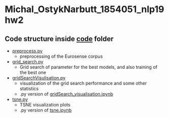 # Michal_OstykNarbutt_1854051_nlp19hw2

## Code structure inside [code](code) folder
- [preprocess.py](code/preprocess.py)
  - preprocessing of the Eurosense corpus
- [grid_search.py](code/grid_search.py)
  - Grid search of parameter for the best models, and also training of the best one
- [gridSearchVisulisation.py](code/preprocess.py)
  - visualization of the grid search performance and some other statistics
  - .py version of [gridSearch_visualisation.ipynb](code/gridSearch_visualisation.ipynb)
- [tsne.py](code/tsne.py)
  - TSNE visualization plots
  - .py version of [tsne.ipynb](code/tsne.ipynb)
